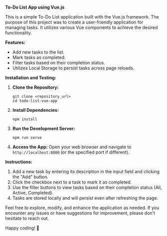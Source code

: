 **To-Do List App using Vue.js**

This is a simple To-Do List application built with the Vue.js framework. The purpose of this project was to create a user-friendly application for managing tasks. It utilizes various Vue components to achieve the desired functionality.

**Features:**
- Add new tasks to the list.
- Mark tasks as completed.
- Filter tasks based on their completion status.
- Utilizes Local Storage to persist tasks across page reloads.

**Installation and Testing:**
1. **Clone the Repository:**
   ```
   git clone <repository_url>
   cd todo-list-vue-app
   ```

2. **Install Dependencies:**
   ```
   npm install
   ```

3. **Run the Development Server:**
   ```
   npm run serve
   ```

4. **Access the App:**
   Open your web browser and navigate to `http://localhost:8080` (or the specified port if different).

**Instructions:**
1. Add a new task by entering its description in the input field and clicking the "Add" button.
2. Click the checkbox next to a task to mark it as completed.
3. Use the filter buttons to view tasks based on their completion status (All, Active, Completed).
4. Tasks are stored locally and will persist even after refreshing the page.

Feel free to explore, modify, and enhance the application as needed. If you encounter any issues or have suggestions for improvement, please don't hesitate to reach out.

Happy coding! 🚀



